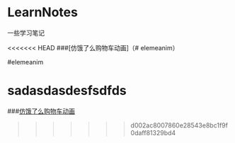 # LearnNotes
一些学习笔记

<<<<<<< HEAD
###[仿饿了么购物车动画]（# elemeanim）



#elemeanim

sadasdasdesfsdfds
=======
###[仿饿了么购物车动画](https://github.com/xiejinpeng007/LearnNotes/blob/master/elemeanim.md)
>>>>>>> d002ac8007860e28543e8bc1f9f0daff81329bd4
